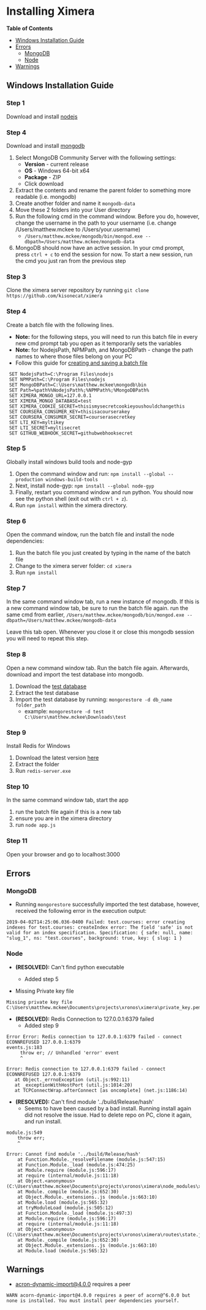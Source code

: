 # Installing Ximera
**Table of Contents**
* [Windows Installation Guide](#user-content-windows-installation-guide)
* [Errors](#user-content-errors)
  * [MongoDB](#user-content-mongodb)
  * [Node](#user-content-node)
* [Warnings](#user-content-warnings)

## Windows Installation Guide

### Step 1
Download and install [nodejs](https://nodejs.org/en/)

### Step 4
Download and install [mongodb](https://www.mongodb.com/download-center/community)
   1. Select MongoDB Community Server with the following settings:
      * **Version** - current release
      * **OS** - Windows 64-bit x64
      * **Package** - ZIP
      * Click download
   2. Extract the contents and rename the parent folder to something more readable (i.e. mongodb)
   3. Create another folder and name it `mongodb-data`
   4. Move these 2 folders into your User directory
   5. Run the following cmd in the command window. Before you do, however, change the username in the path to your username (i.e. change /Users/matthew.mckee to /Users/your.username)
      * `/Users/matthew.mckee/mongodb/bin/mongod.exe --dbpath=/Users/matthew.mckee/mongodb-data`
   6. MongoDB should now have an active session. In your cmd prompt, press `ctrl + c` to end the session for now. To start a new session, run the cmd you just ran from the previous step
   
### Step 3
Clone the ximera server repository by running `git clone https://github.com/kisonecat/ximera`

### Step 4
Create a batch file with the following lines.

  * **Note:** for the following steps, you will need to run this batch file in every new cmd prompt tab you open as it temporarily sets the variables
  * **Note:** for NodejsPath, NPMPath, and MongoDBPath - change the path names to where those files belong on your PC
  * Follow this guide for [creating and saving a batch file](https://www.tutorialspoint.com/batch_script/batch_script_files.htm)

```
 SET NodejsPath=C:\Program Files\nodejs
 SET NPMPath=C:\Program Files\nodejs
 SET MongoDBPath=C:\Users\matthew.mckee\mongodb\bin
 SET Path=%path%%NodejsPath%;%NPMPath%;%MongoDBPath%
 SET XIMERA_MONGO_URL=127.0.0.1
 SET XIMERA_MONGO_DATABASE=test
 SET XIMERA_COOKIE_SECRET=thisismysecretcookieyoushouldchangethis
 SET COURSERA_CONSUMER_KEY=thisisacourserakey
 SET COURSERA_CONSUMER_SECRET=courserasecretkey
 SET LTI_KEY=myltikey
 SET LTI_SECRET=myltisecret
 SET GITHUB_WEBHOOK_SECRET=githubwebhooksecret
```

### Step 5
Globally install windows build tools and node-gyp
  1. Open the command window and run: `npm install --global --production windows-build-tools`
  1. Next, install node-gyp: `npm install --global node-gyp`
  1. Finally, restart you command window and run python. You should now see the python shell (exit out with `ctrl + z`). 
  1. Run `npm install` within the ximera directory.

### Step 6
Open the command window, run the batch file and install the node dependencies:
  1. Run the batch file you just created by typing in the name of the batch file
  1. Change to the ximera server folder: `cd ximera`
  1. Run `npm install`

### Step 7
In the same command window tab, run a new instance of mongodb. If this is a new command window tab, be sure to run the batch file again. run the same cmd from earlier, `/Users/matthew.mckee/mongodb/bin/mongod.exe --dbpath=/Users/matthew.mckee/mongodb-data`

Leave this tab open. Whenever you close it or close this mongodb session you will need to repeat this step.

### Step 8
Open a new command window tab. Run the batch file again. Afterwards, download and import the test database into mongodb.
   1. Download the [test database](https://drive.google.com/file/d/0B-Xh-RAGRDU8WHAxeUJfVGpTSk0/edit)
   1. Extract the test database
   1. Import the test database by running: `mongorestore -d db_name folder_path`
      * example: `mongorestore -d test C:\Users\matthew.mckee\Downloads\test`

### Step 9
Install Redis for Windows
  1. Download the latest version [here](https://github.com/dmajkic/redis/downloads)
  1. Extract the folder
  1. Run `redis-server.exe`

### Step 10
In the same command window tab, start the app
   1. run the batch file again if this is a new tab
   1. ensure you are in the ximera directory
   1. run `node app.js`
   
### Step 11
Open your browser and go to localhost:3000

## Errors
### MongoDB

* Running `mongorestore` successfully imported the test database, however, received the following error in the execution output:
```
2019-04-02T14:25:06.036-0400 Failed: test.courses: error creating indexes for test.courses: createIndex error: The field 'safe' is not valid for an index specification. Specification: { safe: null, name: "slug_1", ns: "test.courses", background: true, key: { slug: 1 }
```

### Node

* **(RESOLVED):** Can't find python executable
  * Added step 5

* Missing Private key file
```
Missing private key file C:\Users\matthew.mckee\Documents\projects\xronos\ximera\private_key.pem
```
* **(RESOLVED):** Redis Connection to 127.0.0.1:6379 failed
  * Added step 9
 ```
 Error Error: Redis connection to 127.0.0.1:6379 failed - connect ECONNREFUSED 127.0.0.1:6379
events.js:183
      throw er; // Unhandled 'error' event
      ^

Error: Redis connection to 127.0.0.1:6379 failed - connect ECONNREFUSED 127.0.0.1:6379
    at Object._errnoException (util.js:992:11)
    at _exceptionWithHostPort (util.js:1014:20)
    at TCPConnectWrap.afterConnect [as oncomplete] (net.js:1186:14)
 ```

* **(RESOLVED):** Can't find module '../build/Release/hash'
  * Seems to have been caused by a bad install. Running install again did not resolve the issue. Had to delete repo on PC, clone it again, and run install.
```
module.js:549
    throw err;
    ^

Error: Cannot find module '../build/Release/hash'
    at Function.Module._resolveFilename (module.js:547:15)
    at Function.Module._load (module.js:474:25)
    at Module.require (module.js:596:17)
    at require (internal/module.js:11:18)
    at Object.<anonymous> (C:\Users\matthew.mckee\Documents\projects\xronos\ximera\node_modules\xxhash\lib\xxhash.js:4:13)
    at Module._compile (module.js:652:30)
    at Object.Module._extensions..js (module.js:663:10)
    at Module.load (module.js:565:32)
    at tryModuleLoad (module.js:505:12)
    at Function.Module._load (module.js:497:3)
    at Module.require (module.js:596:17)
    at require (internal/module.js:11:18)
    at Object.<anonymous> (C:\Users\matthew.mckee\Documents\projects\xronos\ximera\routes\state.js:11:14)
    at Module._compile (module.js:652:30)
    at Object.Module._extensions..js (module.js:663:10)
    at Module.load (module.js:565:32)
```

## Warnings
* acron-dynamic-import@4.0.0 requires a peer
```
WARN acorn-dynamic-import@4.0.0 requires a peer of acorn@^6.0.0 but none is installed. You must install peer dependencies yourself.
```
